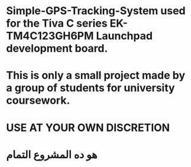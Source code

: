 # Simple-GPS-Tracking-System used for the Tiva C series EK-TM4C123GH6PM Launchpad development board.

# This is only a small project made by a group of students for university coursework.

# USE AT YOUR OWN DISCRETION  
# هو ده المشروع التمام
